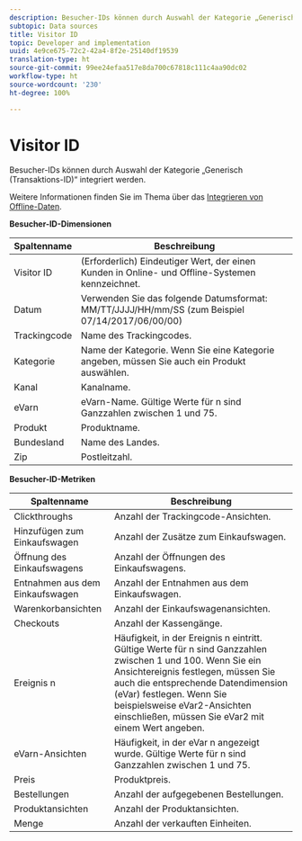 ```yaml
---
description: Besucher-IDs können durch Auswahl der Kategorie „Generisch (Transaktions-ID)“ integriert werden.
subtopic: Data sources
title: Visitor ID
topic: Developer and implementation
uuid: 4e9ce675-72c2-42a4-8f2e-25140df19539
translation-type: ht
source-git-commit: 99ee24efaa517e8da700c67818c111c4aa90dc02
workflow-type: ht
source-wordcount: '230'
ht-degree: 100%

---
```



# Visitor ID

Besucher-IDs können durch Auswahl der Kategorie „Generisch (Transaktions-ID)“ integriert werden.

Weitere Informationen finden Sie im Thema über das [Integrieren von Offline-Daten](/help/import/c-data-sources/datasrc-integrating-offline-data.md).

<p class="head"> <b>Besucher-ID-Dimensionen</b> </p>

| Spaltenname | Beschreibung |
|--- |--- |
| Visitor ID | (Erforderlich) Eindeutiger Wert, der einen Kunden in Online- und Offline-Systemen kennzeichnet. |
| Datum | Verwenden Sie das folgende Datumsformat: MM/TT/JJJJ/HH/mm/SS (zum Beispiel 07/14/2017/06/00/00) |
| Trackingcode | Name des Trackingcodes. |
| Kategorie | Name der Kategorie.  Wenn Sie eine Kategorie angeben, müssen Sie auch ein Produkt auswählen. |
| Kanal | Kanalname. |
| eVarn | eVarn-Name. Gültige Werte für n sind Ganzzahlen zwischen 1 und 75. |
| Produkt | Produktname. |
| Bundesland | Name des Landes. |
| Zip | Postleitzahl. |

**Besucher-ID-Metriken**

| Spaltenname | Beschreibung |
|--- |--- |
| Clickthroughs | Anzahl der Trackingcode-Ansichten. |
| Hinzufügen zum Einkaufswagen | Anzahl der Zusätze zum Einkaufswagen. |
| Öffnung des Einkaufswagens | Anzahl der Öffnungen des Einkaufswagens. |
| Entnahmen aus dem Einkaufswagen | Anzahl der Entnahmen aus dem Einkaufswagen. |
| Warenkorbansichten | Anzahl der Einkaufswagenansichten. |
| Checkouts | Anzahl der Kassengänge. |
| Ereignis n | Häufigkeit, in der Ereignis n eintritt. Gültige Werte für n sind Ganzzahlen zwischen 1 und 100.  Wenn Sie ein Ansichtereignis festlegen, müssen Sie auch die entsprechende Datendimension (eVar) festlegen. Wenn Sie beispielsweise eVar2-Ansichten einschließen, müssen Sie eVar2 mit einem Wert angeben. |
| eVarn-Ansichten | Häufigkeit, in der eVar n angezeigt wurde. Gültige Werte für n sind Ganzzahlen zwischen 1 und 75. |
| Preis | Produktpreis. |
| Bestellungen | Anzahl der aufgegebenen Bestellungen. |
| Produktansichten | Anzahl der Produktansichten. |
| Menge | Anzahl der verkauften Einheiten. |
